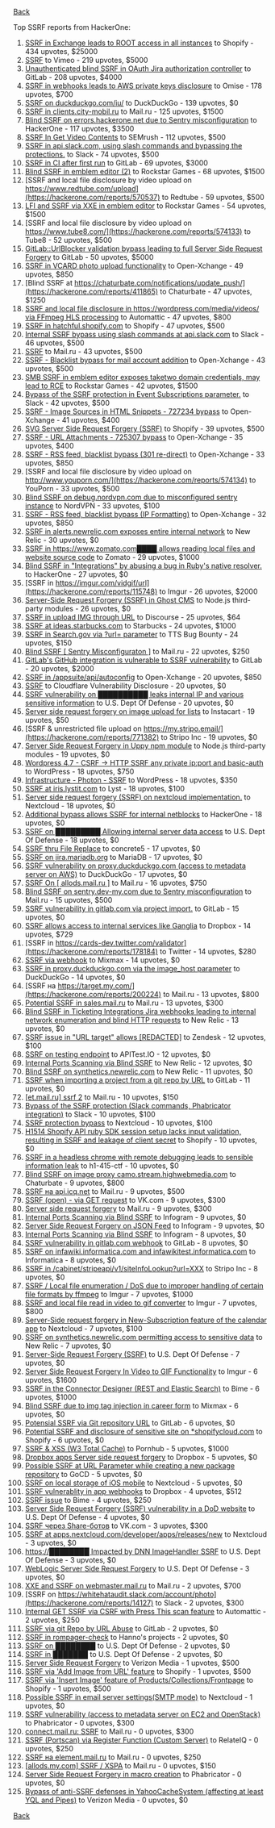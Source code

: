 [Back](../README.md)

Top SSRF reports from HackerOne:

1. [SSRF in Exchange leads to ROOT access in all instances](https://hackerone.com/reports/341876) to Shopify - 434 upvotes, $25000
2. [SSRF](https://hackerone.com/reports/549882) to Vimeo - 219 upvotes, $5000
3. [Unauthenticated blind SSRF in OAuth Jira authorization controller](https://hackerone.com/reports/398799) to GitLab - 208 upvotes, $4000
4. [SSRF in webhooks leads to AWS private keys disclosure](https://hackerone.com/reports/508459) to Omise - 178 upvotes, $700
5. [SSRF on duckduckgo.com/iu/](https://hackerone.com/reports/398641) to DuckDuckGo - 139 upvotes, $0
6. [SSRF in clients.city-mobil.ru](https://hackerone.com/reports/712103) to Mail.ru - 125 upvotes, $1500
7. [Blind SSRF on errors.hackerone.net due to Sentry misconfiguration](https://hackerone.com/reports/374737) to HackerOne - 117 upvotes, $3500
8. [SSRF In Get Video Contents](https://hackerone.com/reports/643622) to SEMrush - 112 upvotes, $500
9. [SSRF in api.slack.com, using slash commands and bypassing the protections.](https://hackerone.com/reports/381129) to Slack - 74 upvotes, $500
10. [SSRF in CI after first run](https://hackerone.com/reports/369451) to GitLab - 69 upvotes, $3000
11. [Blind SSRF in emblem editor (2)](https://hackerone.com/reports/265050) to Rockstar Games - 68 upvotes, $1500
12. [SSRF and local file disclosure by video upload on https://www.redtube.com/upload](https://hackerone.com/reports/570537) to Redtube - 59 upvotes, $500
13. [LFI and SSRF via XXE in emblem editor](https://hackerone.com/reports/347139) to Rockstar Games - 54 upvotes, $1500
14. [SSRF and local file disclosure by video upload on https://www.tube8.com/](https://hackerone.com/reports/574133) to Tube8 - 52 upvotes, $500
15. [GitLab::UrlBlocker validation bypass leading to full Server Side Request Forgery](https://hackerone.com/reports/541169) to GitLab - 50 upvotes, $5000
16. [SSRF in VCARD photo upload functionality](https://hackerone.com/reports/296045) to Open-Xchange - 49 upvotes, $850
17. [Blind SSRF at https://chaturbate.com/notifications/update_push/](https://hackerone.com/reports/411865) to Chaturbate - 47 upvotes, $1250
18. [SSRF and local file disclosure in https://wordpress.com/media/videos/ via FFmpeg HLS processing](https://hackerone.com/reports/237381) to Automattic - 47 upvotes, $800
19. [SSRF in hatchful.shopify.com](https://hackerone.com/reports/409701) to Shopify - 47 upvotes, $500
20. [Internal SSRF bypass using slash commands at api.slack.com](https://hackerone.com/reports/356765) to Slack - 46 upvotes, $500
21. [SSRF](https://hackerone.com/reports/522203) to Mail.ru - 43 upvotes, $500
22. [SSRF - Blacklist bypass for mail account addition](https://hackerone.com/reports/303378) to Open-Xchange - 43 upvotes, $500
23. [SMB SSRF in emblem editor exposes taketwo domain credentials, may lead to RCE](https://hackerone.com/reports/288353) to Rockstar Games - 42 upvotes, $1500
24. [Bypass of the SSRF protection in Event Subscriptions parameter.](https://hackerone.com/reports/386292) to Slack - 42 upvotes, $500
25. [SSRF - Image Sources in HTML Snippets - 727234 bypass](https://hackerone.com/reports/737163) to Open-Xchange - 41 upvotes, $400
26. [SVG Server Side Request Forgery (SSRF)](https://hackerone.com/reports/223203) to Shopify - 39 upvotes, $500
27. [SSRF - URL Attachments - 725307 bypass](https://hackerone.com/reports/737161) to Open-Xchange - 35 upvotes, $400
28. [SSRF - RSS feed, blacklist bypass (301 re-direct)](https://hackerone.com/reports/299135) to Open-Xchange - 33 upvotes, $850
29. [SSRF and local file disclosure by video upload on http://www.youporn.com/](https://hackerone.com/reports/574134) to YouPorn - 33 upvotes, $500
30. [Blind SSRF on debug.nordvpn.com due to misconfigured sentry instance](https://hackerone.com/reports/756149) to NordVPN - 33 upvotes, $100
31. [SSRF - RSS feed, blacklist bypass (IP Formatting)](https://hackerone.com/reports/299130) to Open-Xchange - 32 upvotes, $850
32. [SSRF in alerts.newrelic.com exposes entire internal network](https://hackerone.com/reports/198690) to New Relic - 30 upvotes, $0
33. [SSRF in https://www.zomato.com████ allows reading local files and website source code](https://hackerone.com/reports/271224) to Zomato - 29 upvotes, $1000
34. [Blind SSRF in "Integrations" by abusing a bug in Ruby's native resolver.](https://hackerone.com/reports/287245) to HackerOne - 27 upvotes, $0
35. [SSRF in https://imgur.com/vidgif/url](https://hackerone.com/reports/115748) to Imgur - 26 upvotes, $2000
36. [Server-Side Request Forgery (SSRF) in Ghost CMS](https://hackerone.com/reports/793704) to Node.js third-party modules - 26 upvotes, $0
37. [SSRF in upload IMG through URL](https://hackerone.com/reports/228377) to Discourse - 25 upvotes, $64
38. [SSRF at ideas.starbucks.com](https://hackerone.com/reports/500468) to Starbucks - 24 upvotes, $1000
39. [SSRF in Search.gov via ?url= parameter](https://hackerone.com/reports/514224) to TTS Bug Bounty - 24 upvotes, $150
40. [Blind SSRF [ Sentry Misconfiguraton ]](https://hackerone.com/reports/587012) to Mail.ru - 22 upvotes, $250
41. [GitLab's GitHub integration is vulnerable to SSRF vulnerability](https://hackerone.com/reports/446593) to GitLab - 20 upvotes, $2000
42. [SSRF in /appsuite/api/autoconfig](https://hackerone.com/reports/293847) to Open-Xchange - 20 upvotes, $850
43. [SSRF](https://hackerone.com/reports/253558) to Cloudflare Vulnerability Disclosure - 20 upvotes, $0
44. [SSRF vulnerability on ██████████ leaks internal IP and various sensitive information](https://hackerone.com/reports/310036) to U.S. Dept Of Defense - 20 upvotes, $0
45. [Server side request forgery on image upload for lists](https://hackerone.com/reports/158016) to Instacart - 19 upvotes, $50
46. [SSRF &amp; unrestricted file upload on https://my.stripo.email/](https://hackerone.com/reports/771382) to Stripo Inc - 19 upvotes, $0
47. [Server Side Request Forgery in Uppy npm module](https://hackerone.com/reports/786956) to Node.js third-party modules - 19 upvotes, $0
48. [Wordpress 4.7 - CSRF -&gt; HTTP SSRF any private ip:port and basic-auth](https://hackerone.com/reports/187520) to WordPress - 18 upvotes, $750
49. [Infrastructure - Photon - SSRF](https://hackerone.com/reports/204513) to WordPress - 18 upvotes, $350
50. [SSRF at iris.lystit.com](https://hackerone.com/reports/206894) to Lyst - 18 upvotes, $100
51. [Server side request forgery (SSRF) on nextcloud implementation.](https://hackerone.com/reports/145524) to Nextcloud - 18 upvotes, $0
52. [Additional bypass allows SSRF for internal netblocks](https://hackerone.com/reports/288950) to HackerOne - 18 upvotes, $0
53. [SSRF on █████████ Allowing internal server data access](https://hackerone.com/reports/326040) to U.S. Dept Of Defense - 18 upvotes, $0
54. [SSRF thru File Replace](https://hackerone.com/reports/243865) to concrete5 - 17 upvotes, $0
55. [SSRF on jira.mariadb.org](https://hackerone.com/reports/397402) to MariaDB - 17 upvotes, $0
56. [SSRF vulnerability on proxy.duckduckgo.com (access to metadata server on AWS)](https://hackerone.com/reports/395521) to DuckDuckGo - 17 upvotes, $0
57. [SSRF On [ allods.mail.ru ]](https://hackerone.com/reports/602498) to Mail.ru - 16 upvotes, $750
58. [Blind SSRF on sentry.dev-my.com due to Sentry misconfiguration](https://hackerone.com/reports/686363) to Mail.ru - 15 upvotes, $500
59. [SSRF vulnerability in gitlab.com via project import.](https://hackerone.com/reports/215105) to GitLab - 15 upvotes, $0
60. [SSRF allows access to internal services like Ganglia](https://hackerone.com/reports/151086) to Dropbox - 14 upvotes, $729
61. [SSRF in https://cards-dev.twitter.com/validator](https://hackerone.com/reports/178184) to Twitter - 14 upvotes, $280
62. [SSRF via webhook](https://hackerone.com/reports/243277) to Mixmax - 14 upvotes, $0
63. [SSRF in proxy.duckduckgo.com via the image_host parameter](https://hackerone.com/reports/358119) to DuckDuckGo - 14 upvotes, $0
64. [SSRF на https://target.my.com/](https://hackerone.com/reports/200224) to Mail.ru - 13 upvotes, $800
65. [Potential SSRF in sales.mail.ru](https://hackerone.com/reports/97395) to Mail.ru - 13 upvotes, $300
66. [Blind SSRF in Ticketing Integrations Jira webhooks leading to internal network enumeration and blind HTTP requests](https://hackerone.com/reports/344032) to New Relic - 13 upvotes, $0
67. [SSRF issue in "URL target" allows [REDACTED]](https://hackerone.com/reports/58897) to Zendesk - 12 upvotes, $100
68. [SSRF on testing endpoint](https://hackerone.com/reports/128685) to APITest.IO - 12 upvotes, $0
69. [Internal Ports Scanning via Blind SSRF](https://hackerone.com/reports/263169) to New Relic - 12 upvotes, $0
70. [Blind SSRF on synthetics.newrelic.com](https://hackerone.com/reports/141304) to New Relic - 11 upvotes, $0
71. [SSRF when importing a project from a git repo by URL](https://hackerone.com/reports/135937) to GitLab - 11 upvotes, $0
72. [[et.mail.ru] ssrf 2](https://hackerone.com/reports/258237) to Mail.ru - 10 upvotes, $150
73. [Bypass of the SSRF protection (Slack commands, Phabricator integration)](https://hackerone.com/reports/61312) to Slack - 10 upvotes, $100
74. [SSRF protection bypass](https://hackerone.com/reports/736867) to Nextcloud - 10 upvotes, $100
75. [H1514 Shopify API ruby SDK session setup lacks input validation, resulting in SSRF and leakage of client secret](https://hackerone.com/reports/423437) to Shopify - 10 upvotes, $0
76. [SSRF in a headless chrome with remote debugging leads to sensible information leak](https://hackerone.com/reports/781295) to h1-415-ctf - 10 upvotes, $0
77. [Blind SSRF on image proxy camo.stream.highwebmedia.com](https://hackerone.com/reports/385178) to Chaturbate - 9 upvotes, $800
78. [SSRF на api.icq.net](https://hackerone.com/reports/432277) to Mail.ru - 9 upvotes, $500
79. [SSRF (open) - via GET request](https://hackerone.com/reports/180527) to VK.com - 9 upvotes, $300
80. [Server side request forgery](https://hackerone.com/reports/427227) to Mail.ru - 9 upvotes, $300
81. [Internal Ports Scanning via Blind SSRF](https://hackerone.com/reports/281950) to Infogram - 9 upvotes, $0
82. [Server Side Request Forgery on JSON Feed](https://hackerone.com/reports/280511) to Infogram - 9 upvotes, $0
83. [Internal Ports Scanning via Blind SSRF](https://hackerone.com/reports/287496) to Infogram - 8 upvotes, $0
84. [SSRF vulnerability in gitlab.com webhook](https://hackerone.com/reports/301924) to GitLab - 8 upvotes, $0
85. [SSRF on infawiki.informatica.com and infawikitest.informatica.com](https://hackerone.com/reports/327480) to Informatica - 8 upvotes, $0
86. [SSRF in /cabinet/stripeapi/v1/siteInfoLookup?url=XXX](https://hackerone.com/reports/738553) to Stripo Inc - 8 upvotes, $0
87. [SSRF / Local file enumeration / DoS due to improper handling of certain file formats by ffmpeg](https://hackerone.com/reports/115978) to Imgur - 7 upvotes, $1000
88. [SSRF and local file read in video to gif converter](https://hackerone.com/reports/115857) to Imgur - 7 upvotes, $800
89. [Server-Side request forgery in New-Subscription feature of the calendar app](https://hackerone.com/reports/427835) to Nextcloud - 7 upvotes, $100
90. [SSRF on synthetics.newrelic.com permitting access to sensitive data](https://hackerone.com/reports/141682) to New Relic - 7 upvotes, $0
91. [Server-Side Request Forgery (SSRF)](https://hackerone.com/reports/382048) to U.S. Dept Of Defense - 7 upvotes, $0
92. [Server Side Request Forgery In Video to GIF Functionality](https://hackerone.com/reports/91816) to Imgur - 6 upvotes, $1600
93. [SSRF in the Connector Designer (REST and Elastic Search)](https://hackerone.com/reports/112156) to Bime - 6 upvotes, $1000
94. [Blind SSRF due to img tag injection in career form](https://hackerone.com/reports/236301) to Mixmax - 6 upvotes, $0
95. [Potensial SSRF via Git repository URL](https://hackerone.com/reports/359288) to GitLab - 6 upvotes, $0
96. [Potential SSRF and disclosure of sensitive site on *shopifycloud.com](https://hackerone.com/reports/382612) to Shopify - 6 upvotes, $0
97. [SSRF &amp; XSS (W3 Total Cache)](https://hackerone.com/reports/138721) to Pornhub - 5 upvotes, $1000
98. [Dropbox apps Server side request forgery](https://hackerone.com/reports/137229) to Dropbox - 5 upvotes, $0
99. [Possible SSRF at URL Parameter while creating a new package repository](https://hackerone.com/reports/151680) to GoCD - 5 upvotes, $0
100. [SSRF on local storage of iOS mobile](https://hackerone.com/reports/746541) to Nextcloud - 5 upvotes, $0
101. [SSRF vulnerablity in app webhooks](https://hackerone.com/reports/56828) to Dropbox - 4 upvotes, $512
102. [SSRF issue](https://hackerone.com/reports/120219) to Bime - 4 upvotes, $250
103. [Server Side Request Forgery (SSRF) vulnerability in a DoD website](https://hackerone.com/reports/189648) to U.S. Dept Of Defense - 4 upvotes, $0
104. [SSRF через Share-ботов](https://hackerone.com/reports/197365) to VK.com - 3 upvotes, $300
105. [SSRF at apps.nextcloud.com/developer/apps/releases/new](https://hackerone.com/reports/213358) to Nextcloud - 3 upvotes, $0
106. [https://████████ Impacted by DNN ImageHandler SSRF](https://hackerone.com/reports/482634) to U.S. Dept Of Defense - 3 upvotes, $0
107. [WebLogic Server Side Request Forgery](https://hackerone.com/reports/300513) to U.S. Dept Of Defense - 3 upvotes, $0
108. [XXE and SSRF on webmaster.mail.ru](https://hackerone.com/reports/12583) to Mail.ru - 2 upvotes, $700
109. [SSRF on https://whitehataudit.slack.com/account/photo](https://hackerone.com/reports/14127) to Slack - 2 upvotes, $300
110. [Internal GET SSRF via CSRF with Press This scan feature](https://hackerone.com/reports/110801) to Automattic - 2 upvotes, $250
111. [SSRF via git Repo by URL Abuse](https://hackerone.com/reports/191216) to GitLab - 2 upvotes, $0
112. [SSRF in rompager-check](https://hackerone.com/reports/374818) to Hanno's projects - 2 upvotes, $0
113. [SSRF on ████████](https://hackerone.com/reports/406387) to U.S. Dept Of Defense - 2 upvotes, $0
114. [SSRF in ███████](https://hackerone.com/reports/207477) to U.S. Dept Of Defense - 2 upvotes, $0
115. [Server Side Request Forgery](https://hackerone.com/reports/4461) to Verizon Media - 1 upvotes, $500
116. [SSRF via 'Add Image from URL' feature](https://hackerone.com/reports/67377) to Shopify - 1 upvotes, $500
117. [SSRF via 'Insert Image' feature of Products/Collections/Frontpage](https://hackerone.com/reports/67389) to Shopify - 1 upvotes, $500
118. [Possible SSRF in email server settings(SMTP mode)](https://hackerone.com/reports/222667) to Nextcloud - 1 upvotes, $0
119. [SSRF vulnerability (access to metadata server on EC2 and OpenStack)](https://hackerone.com/reports/53088) to Phabricator - 0 upvotes, $300
120. [connect.mail.ru: SSRF](https://hackerone.com/reports/14033) to Mail.ru - 0 upvotes, $300
121. [SSRF (Portscan) via Register Function (Custom Server)](https://hackerone.com/reports/16571) to RelateIQ - 0 upvotes, $250
122. [SSRF на element.mail.ru](https://hackerone.com/reports/117158) to Mail.ru - 0 upvotes, $250
123. [[allods.my.com] SSRF / XSPA](https://hackerone.com/reports/111950) to Mail.ru - 0 upvotes, $150
124. [Server Side Request Forgery in macro creation](https://hackerone.com/reports/50537) to Phabricator - 0 upvotes, $0
125. [Bypass of anti-SSRF defenses in YahooCacheSystem (affecting at least YQL and Pipes)](https://hackerone.com/reports/1066) to Verizon Media - 0 upvotes, $0


[Back](../README.md)